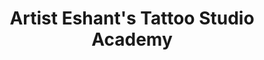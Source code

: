 ---
title: "Artist Eshant's Tattoo Studio Academy"
url: /bathinda/artist-eshants-tattoo-studio-academy/
shop: tattoo
---